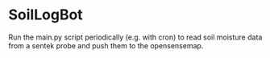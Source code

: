 # SoilLogBot

Run the main.py script periodically (e.g. with cron) to read soil moisture data from a sentek probe and push them to the opensensemap.
